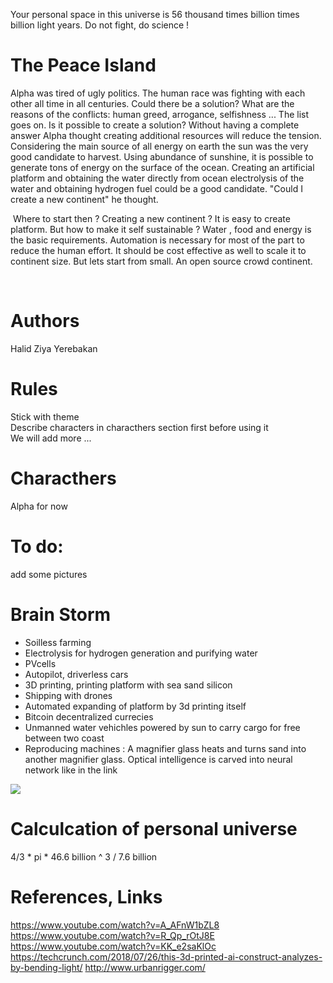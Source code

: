 Your personal space in this universe is 56 thousand times billion times billion light years. Do not fight, do science !


# The Peace Island

  Alpha was tired of ugly politics. The human race was fighting with each other all time in all centuries. Could there be a solution? What are the reasons of the conflicts: human greed, arrogance, selfishness ... The list goes on. Is it possible to create a solution? Without having a complete answer Alpha thought creating additional resources will reduce the tension. Considering the main source of all energy on earth the sun was the very good candidate to harvest. Using abundance of sunshine, it is possible to generate tons of energy on the surface of the ocean. Creating an artificial platform and obtaining the water directly from ocean electrolysis of the water and obtaining hydrogen fuel could be a good candidate. "Could I create a new continent" he thought. 
  
  Where to start then ? Creating a new continent ? It is easy to create platform. But how to make it self sustainable ? Water , food and energy is the basic requirements. Automation is necessary for most of the part to reduce the human effort. It should be cost effective as well to scale it to continent size. But lets start from small. An open source crowd continent.
  
  

  

# Authors
Halid Ziya Yerebakan

# Rules
Stick with theme <br>
Describe characters in characthers section first before using it <br>
We will add more ... <br>

# Characthers
Alpha for now

# To do:
add some pictures

# Brain Storm
<ul>
<li>Soilless farming</li>
<li>Electrolysis for hydrogen generation and purifying water</li>
<li>PVcells</li>
<li>Autopilot, driverless cars</li>
<li>3D printing, printing platform with sea sand silicon </li>
<li>Shipping with drones</li>
<li>Automated expanding of platform by 3d printing itself</li>
<li>Bitcoin decentralized currecies</li>
<li>Unmanned water vehichles powered by sun to carry cargo for free between two coast</li>
  <li>Reproducing machines : A magnifier glass heats and turns sand into another magnifier glass. Optical intelligence is carved into neural network like in the link </li>
</ul>

<img src="https://techcrunch.com/wp-content/uploads/2018/07/optical-dnn.jpg?w=1390&crop=1"/>

# Calculcation of personal universe
4/3 * pi * 46.6 billion ^ 3 / 7.6 billion
  
# References, Links
https://www.youtube.com/watch?v=A_AFnW1bZL8<br>
https://www.youtube.com/watch?v=R_Qp_rOtJ8E<br>
https://www.youtube.com/watch?v=KK_e2saKlOc<br>
https://techcrunch.com/2018/07/26/this-3d-printed-ai-construct-analyzes-by-bending-light/
http://www.urbanrigger.com/

